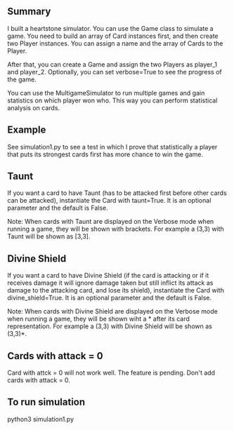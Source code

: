 ## Summary

I built a heartstone simulator. You can use the Game class to simulate a game. You need to build an array of Card instances first, and then create two Player instances. You can assign a name and the array of Cards to the Player.

After that, you can create a Game and assign the two Players as player_1 and player_2.
Optionally, you can set verbose=True to see the progress of the game.

You can use the MultigameSimulator to run multiple games and gain statistics on which player won who.
This way you can perform statistical analysis on cards.

## Example
See simulation1.py to see a test in which I prove that statistically a player that puts its strongest cards first has more chance to win the game.

## Taunt
If you want a card to have Taunt (has to be attacked first before other cards can be attacked), instantiate the Card with taunt=True. It is an optional parameter and the default is False.

Note: When cards with Taunt are displayed on the Verbose mode when running a game, they will be shown with brackets. For example a (3,3) with Taunt will be shown as [3,3].

## Divine Shield
If you want a card to have Divine Shield (if the card is attacking or if it receives damage it will ignore damage taken but still inflict its attack as damage to the attacking card, and lose its shield), instantiate the Card with divine_shield=True. It is an optional parameter and the default is False.

Note: When cards with Divine Shield are displayed on the Verbose mode when running a game, they will be shown wiht a * after its card representation. For example a (3,3) with Divine Shield will be shown as (3,3)*.

## Cards with attack = 0 
Card with attck = 0 will not work well. The feature is pending. Don't add cards with attack = 0.

## To run simulation
python3 simulation1.py
